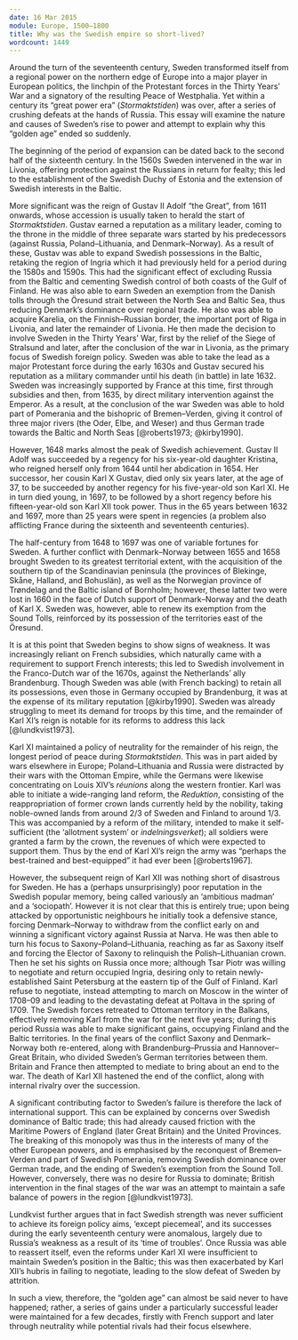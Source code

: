```yaml
---
date: 16 Mar 2015
module: Europe, 1500–1800
title: Why was the Swedish empire so short-lived?
wordcount: 1449
---
```


Around the turn of the seventeenth century, Sweden transformed itself from a regional power on the northern edge of Europe into a major player in European politics, the linchpin of the Protestant forces in the Thirty Years’ War and a signatory of the resulting Peace of Westphalia. Yet within a century its “great power era” (*Stormaktstiden*) was over, after a series of crushing defeats at the hands of Russia. This essay will examine the nature and causes of Sweden’s rise to power and attempt to explain why this “golden age” ended so suddenly.

The beginning of the period of expansion can be dated back to the second half of the sixteenth century. In the 1560s Sweden intervened in the war in Livonia, offering protection against the Russians in return for fealty; this led to the establishment of the Swedish Duchy of Estonia and the extension of Swedish interests in the Baltic.

More significant was the reign of Gustav II Adolf “the Great”, from 1611 onwards, whose accession is usually taken to herald the start of *Stormaktstiden*. Gustav earned a reputation as a military leader, coming to the throne in the middle of three separate wars started by his predecessors (against Russia, Poland–Lithuania, and Denmark–Norway). As a result of these, Gustav was able to expand Swedish possessions in the Baltic, retaking the region of Ingria which it had previously held for a period during the 1580s and 1590s. This had the significant effect of excluding Russia from the Baltic and cementing Swedish control of both coasts of the Gulf of Finland. He was also able to earn Sweden an exemption from the Danish tolls through the Öresund strait between the North Sea and Baltic Sea, thus reducing Denmark’s dominance over regional trade. He also was able to acquire Karelia, on the Finnish–Russian border, the important port of Riga in Livonia, and later the remainder of Livonia. He then made the decision to involve Sweden in the Thirty Years’ War, first by the relief of the Siege of Stralsund and later, after the conclusion of the war in Livonia, as the primary focus of Swedish foreign policy. Sweden was able to take the lead as a major Protestant force during the early 1630s and Gustav secured his reputation as a military commander until his death (in battle) in late 1632. Sweden was increasingly supported by France at this time, first through subsidies and then, from 1635, by direct military intervention against the Emperor. As a result, at the conclusion of the war Sweden was able to hold part of Pomerania and the bishopric of Bremen–Verden, giving it control of three major rivers (the Oder, Elbe, and Weser) and thus German trade towards the Baltic and North Seas [@roberts1973; @kirby1990].

However, 1648 marks almost the peak of Swedish achievement. Gustav II Adolf was succeeded by a regency for his six-year-old daughter Kristina, who reigned herself only from 1644 until her abdication in 1654. Her successor, her cousin Karl X Gustav, died only six years later, at the age of 37, to be succeeded by another regency for his five-year-old son Karl XI. He in turn died young, in 1697, to be followed by a short regency before his fifteen-year-old son Karl XII took power. Thus in the 65 years between 1632 and 1697, more than 25 years were spent in regencies (a problem also afflicting France during the sixteenth and seventeenth centuries).

The half-century from 1648 to 1697 was one of variable fortunes for Sweden. A further conflict with Denmark–Norway between 1655 and 1658 brought Sweden to its greatest territorial extent, with the acquisition of the southern tip of the Scandinavian peninsula (the provinces of Blekinge, Skåne, Halland, and Bohuslän), as well as the Norwegian province of Trøndelag and the Baltic island of Bornholm; however, these latter two were lost in 1660 in the face of Dutch support of Denmark–Norway and the death of Karl X. Sweden was, however, able to renew its exemption from the Sound Tolls, reinforced by its possession of the territories east of the Öresund.

It is at this point that Sweden begins to show signs of weakness. It was increasingly reliant on French subsidies, which naturally came with a requirement to support French interests; this led to Swedish involvement in the Franco-Dutch war of the 1670s, against the Netherlands’ ally Brandenburg. Though Sweden was able (with French backing) to retain all its possessions, even those in Germany occupied by Brandenburg, it was at the expense of its military reputation [@kirby1990]. Sweden was already struggling to meet its demand for troops by this time, and the remainder of Karl XI’s reign is notable for its reforms to address this lack [@lundkvist1973].

Karl XI maintained a policy of neutrality for the remainder of his reign, the longest period of peace during *Stormaktstiden*. This was in part aided by wars elsewhere in Europe; Poland–Lithuania and Russia were distracted by their wars with the Ottoman Empire, while the Germans were likewise concentrating on Louis XIV’s *réunions* along the western frontier. Karl was able to initiate a wide-ranging land reform, the *Reduktion*, consisting of the reappropriation of former crown lands currently held by the nobility, taking noble-owned lands from around 2/3 of Sweden and Finland to around 1/3. This was accompanied by a reform of the military, intended to make it self-sufficient (the ‘allotment system’ or *indelningsverket*); all soldiers were granted a farm by the crown, the revenues of which were expected to support them. Thus by the end of Karl XI’s reign the army was “perhaps the best-trained and best-equipped” it had ever been [@roberts1967].

However, the subsequent reign of Karl XII was nothing short of disastrous for Sweden. He has a (perhaps unsurprisingly) poor reputation in the Swedish popular memory, being called variously an ‘ambitious madman’ and a ‘sociopath’. However it is not clear that this is entirely true; upon being attacked by opportunistic neighbours he initially took a defensive stance, forcing Denmark–Norway to withdraw from the conflict early on and winning a significant victory against Russia at Narva. He was then able to turn his focus to Saxony–Poland–Lithuania, reaching as far as Saxony itself and forcing the Elector of Saxony to relinquish the Polish–Lithuanian crown. Then he set his sights on Russia once more; although Tsar Piotr was willing to negotiate and return occupied Ingria, desiring only to retain newly-established Saint Petersburg at the eastern tip of the Gulf of Finland. Karl refuse to negotiate, instead attempting to march on Moscow in the winter of 1708–09 and leading to the devastating defeat at Poltava in the spring of 1709. The Swedish forces retreated to Ottoman territory in the Balkans, effectively removing Karl from the war for the next five years; during this period Russia was able to make significant gains, occupying Finland and the Baltic territories. In the final years of the conflict Saxony and Denmark–Norway both re-entered, along with Brandenburg–Prussia and Hannover–Great Britain, who divided Sweden’s German territories between them. Britain and France then attempted to mediate to bring about an end to the war. The death of Karl XII hastened the end of the conflict, along with internal rivalry over the succession.

A significant contributing factor to Sweden’s failure is therefore the lack of international support. This can be explained by concerns over Swedish dominance of Baltic trade; this had already caused friction with the Maritime Powers of England (later Great Britain) and the United Provinces. The breaking of this monopoly was thus in the interests of many of the other European powers, and is emphasised by the reconquest of Bremen–Verden and part of Swedish Pomerania, removing Swedish dominance over German trade, and the ending of Sweden’s exemption from the Sound Toll. However, conversely, there was no desire for Russia to dominate; British intervention in the final stages of the war was an attempt to maintain a safe balance of powers in the region [@lundkvist1973].

Lundkvist further argues that in fact Swedish strength was never sufficient to achieve its foreign policy aims, ‘except piecemeal’, and its successes during the early seventeenth century were anomalous, largely due to Russia’s weakness as a result of its ‘time of troubles’. Once Russia was able to reassert itself, even the reforms under Karl XI were insufficient to maintain Sweden’s position in the Baltic; this was then exacerbated by Karl XII’s hubris in failing to negotiate, leading to the slow defeat of Sweden by attrition.

In such a view, therefore, the “golden age” can almost be said never to have happened; rather, a series of gains under a particularly successful leader were maintained for a few decades, firstly with French support and later through neutrality while potential rivals had their focus elsewhere.

